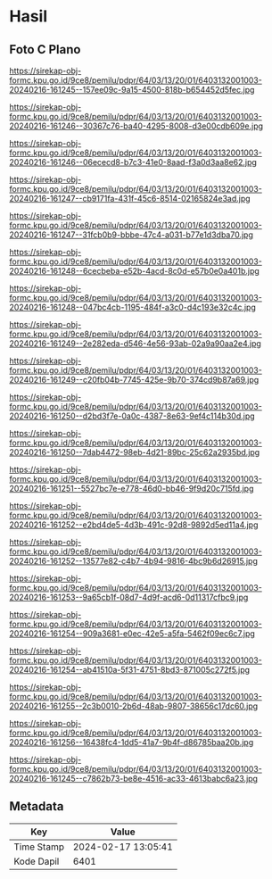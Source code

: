 # Hasil

## Foto C Plano

https://sirekap-obj-formc.kpu.go.id/9ce8/pemilu/pdpr/64/03/13/20/01/6403132001003-20240216-161245--157ee09c-9a15-4500-818b-b654452d5fec.jpg

https://sirekap-obj-formc.kpu.go.id/9ce8/pemilu/pdpr/64/03/13/20/01/6403132001003-20240216-161246--30367c76-ba40-4295-8008-d3e00cdb609e.jpg

https://sirekap-obj-formc.kpu.go.id/9ce8/pemilu/pdpr/64/03/13/20/01/6403132001003-20240216-161246--06ececd8-b7c3-41e0-8aad-f3a0d3aa8e62.jpg

https://sirekap-obj-formc.kpu.go.id/9ce8/pemilu/pdpr/64/03/13/20/01/6403132001003-20240216-161247--cb9171fa-431f-45c6-8514-02165824e3ad.jpg

https://sirekap-obj-formc.kpu.go.id/9ce8/pemilu/pdpr/64/03/13/20/01/6403132001003-20240216-161247--31fcb0b9-bbbe-47c4-a031-b77e1d3dba70.jpg

https://sirekap-obj-formc.kpu.go.id/9ce8/pemilu/pdpr/64/03/13/20/01/6403132001003-20240216-161248--6cecbeba-e52b-4acd-8c0d-e57b0e0a401b.jpg

https://sirekap-obj-formc.kpu.go.id/9ce8/pemilu/pdpr/64/03/13/20/01/6403132001003-20240216-161248--047bc4cb-1195-484f-a3c0-d4c193e32c4c.jpg

https://sirekap-obj-formc.kpu.go.id/9ce8/pemilu/pdpr/64/03/13/20/01/6403132001003-20240216-161249--2e282eda-d546-4e56-93ab-02a9a90aa2e4.jpg

https://sirekap-obj-formc.kpu.go.id/9ce8/pemilu/pdpr/64/03/13/20/01/6403132001003-20240216-161249--c20fb04b-7745-425e-9b70-374cd9b87a69.jpg

https://sirekap-obj-formc.kpu.go.id/9ce8/pemilu/pdpr/64/03/13/20/01/6403132001003-20240216-161250--d2bd3f7e-0a0c-4387-8e63-9ef4c114b30d.jpg

https://sirekap-obj-formc.kpu.go.id/9ce8/pemilu/pdpr/64/03/13/20/01/6403132001003-20240216-161250--7dab4472-98eb-4d21-89bc-25c62a2935bd.jpg

https://sirekap-obj-formc.kpu.go.id/9ce8/pemilu/pdpr/64/03/13/20/01/6403132001003-20240216-161251--5527bc7e-e778-46d0-bb46-9f9d20c715fd.jpg

https://sirekap-obj-formc.kpu.go.id/9ce8/pemilu/pdpr/64/03/13/20/01/6403132001003-20240216-161252--e2bd4de5-4d3b-491c-92d8-9892d5ed11a4.jpg

https://sirekap-obj-formc.kpu.go.id/9ce8/pemilu/pdpr/64/03/13/20/01/6403132001003-20240216-161252--13577e82-c4b7-4b94-9816-4bc9b6d26915.jpg

https://sirekap-obj-formc.kpu.go.id/9ce8/pemilu/pdpr/64/03/13/20/01/6403132001003-20240216-161253--9a65cb1f-08d7-4d9f-acd6-0d11317cfbc9.jpg

https://sirekap-obj-formc.kpu.go.id/9ce8/pemilu/pdpr/64/03/13/20/01/6403132001003-20240216-161254--909a3681-e0ec-42e5-a5fa-5462f09ec6c7.jpg

https://sirekap-obj-formc.kpu.go.id/9ce8/pemilu/pdpr/64/03/13/20/01/6403132001003-20240216-161254--ab41510a-5f31-4751-8bd3-871005c272f5.jpg

https://sirekap-obj-formc.kpu.go.id/9ce8/pemilu/pdpr/64/03/13/20/01/6403132001003-20240216-161255--2c3b0010-2b6d-48ab-9807-38656c17dc60.jpg

https://sirekap-obj-formc.kpu.go.id/9ce8/pemilu/pdpr/64/03/13/20/01/6403132001003-20240216-161256--16438fc4-1dd5-41a7-9b4f-d86785baa20b.jpg

https://sirekap-obj-formc.kpu.go.id/9ce8/pemilu/pdpr/64/03/13/20/01/6403132001003-20240216-161245--c7862b73-be8e-4516-ac33-4613babc6a23.jpg


## Metadata

| Key        | Value               |
| ---------- | ------------------- |
| Time Stamp | 2024-02-17 13:05:41 |
| Kode Dapil | 6401                |




